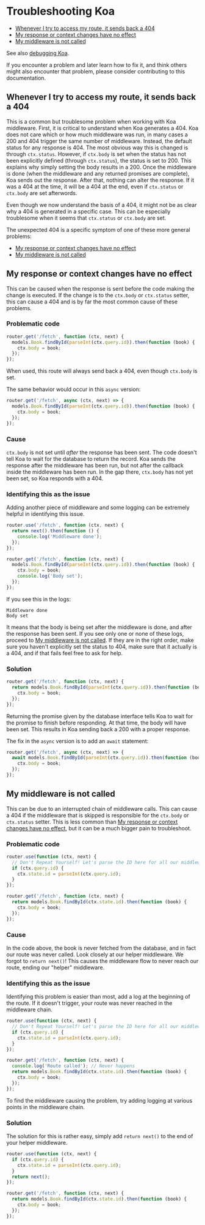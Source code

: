 # Troubleshooting Koa

- [Whenever I try to access my route, it sends back a 404](#whenever-i-try-to-access-my-route-it-sends-back-a-404)
- [My response or context changes have no effect](#my-response-or-context-changes-have-no-effect)
- [My middleware is not called](#my-middleware-is-not-called)

See also [debugging Koa](guide.md#debugging-koa).

If you encounter a problem and later learn how to fix it, and think others might also encounter that problem, please 
consider contributing to this documentation.

## Whenever I try to access my route, it sends back a 404

This is a common but troublesome problem when working with Koa middleware. First, it is critical to understand when Koa generates a 404. Koa does not care which or how much middleware was run, in many cases a 200 and 404 trigger the same number of middleware. Instead, the default status for any response is 404. The most obvious way this is changed is through `ctx.status`. However, if `ctx.body` is set when the status has not been explicitly defined (through `ctx.status`), the status is set to 200. This explains why simply setting the body results in a 200. Once the middleware is done (when the middleware and any returned promises are complete), Koa sends out the response. After that, nothing can alter the response. If it was a 404 at the time, it will be a 404 at the end, even if `ctx.status` or `ctx.body` are set afterwords.

Even though we now understand the basis of a 404, it might not be as clear why a 404 is generated in a specific case. This can be especially troublesome when it seems that `ctx.status` or `ctx.body` are set. 

The unexpected 404 is a specific symptom of one of these more general problems:

- [My response or context changes have no effect](#my-response-or-context-changes-have-no-effect)
- [My middleware is not called](#my-middleware-is-not-called)

## My response or context changes have no effect

This can be caused when the response is sent before the code making the change is
executed.  If the change is to the `ctx.body` or `ctx.status` setter, this can cause a 404 and
is by far the most common cause of these problems.

### Problematic code

```js
router.get('/fetch', function (ctx, next) {
  models.Book.findById(parseInt(ctx.query.id)).then(function (book) {
    ctx.body = book;
  });
});
```

When used, this route will always send back a 404, even though `ctx.body` is set.

The same behavior would occur in this `async` version:

```js
router.get('/fetch', async (ctx, next) => {
  models.Book.findById(parseInt(ctx.query.id)).then(function (book) {
    ctx.body = book;
  });
});
```

### Cause

`ctx.body` is not set until *after* the response has been sent. The code doesn't tell Koa to wait for the database to return the record. Koa sends the response after the middleware has been run, but not after the callback inside the middleware has been run. In the gap there, `ctx.body` has not yet been set, so Koa responds with a 404.

### Identifying this as the issue

Adding another piece of middleware and some logging can be extremely helpful in identifying this issue.

```js
router.use('/fetch', function (ctx, next) {
  return next().then(function () {
    console.log('Middleware done'); 
  }); 
});

router.get('/fetch', function (ctx, next) {
  models.Book.findById(parseInt(ctx.query.id)).then(function (book) {
    ctx.body = book;
    console.log('Body set');
  });
});
```

If you see this in the logs:

```
Middleware done 
Body set
```

It means that the body is being set after the middleware is done, and after the response has been sent. If you see only one or none of these logs, proceed to [My middleware is not called](#my-middleware-is-not-called). If they are in the right order, make sure you haven't explicitly set the status to 404, make sure that it actually is a 404, and if that fails feel free to ask for help.

### Solution

```js
router.get('/fetch', function (ctx, next) {
  return models.Book.findById(parseInt(ctx.query.id)).then(function (book) {
    ctx.body = book;
  });
});
```

Returning the promise given by the database interface tells Koa to wait for the promise to finish before responding. At that time, the body will have been set. This results in Koa sending back a 200 with a proper response.

The fix in the `async` version is to add an `await` statement:

```js
router.get('/fetch', async (ctx, next) => {
  await models.Book.findById(parseInt(ctx.query.id)).then(function (book) {
    ctx.body = book;
  });
});
```

## My middleware is not called

This can be due to an interrupted chain of middleware calls.  This can cause a 404 if the
middleware that is skipped is responsible for the `ctx.body` or `ctx.status` setter.
This is less common than [My response or context changes have no effect](#my-response-or-context-changes-have-no-effect),
but it can be a much bigger pain to troubleshoot.

### Problematic code

```js
router.use(function (ctx, next) {
  // Don't Repeat Yourself! Let's parse the ID here for all our middleware
  if (ctx.query.id) {
    ctx.state.id = parseInt(ctx.query.id);
  }
});

router.get('/fetch', function (ctx, next) {
  return models.Book.findById(ctx.state.id).then(function (book) {
    ctx.body = book;
  });
});
```

### Cause

In the code above, the book is never fetched from the database, and in fact our route was never called. Look closely at our helper middleware. We forgot to `return next()`! This causes the middleware flow to never reach our route, ending our "helper" middleware.

### Identifying this as the issue

Identifying this problem is easier than most, add a log at the beginning of the route. If it doesn't trigger, your route was never reached in the middleware chain.

```js
router.use(function (ctx, next) {
  // Don't Repeat Yourself! Let's parse the ID here for all our middleware
  if (ctx.query.id) {
    ctx.state.id = parseInt(ctx.query.id);
  }
});

router.get('/fetch', function (ctx, next) {
  console.log('Route called'); // Never happens
  return models.Book.findById(ctx.state.id).then(function (book) {
    ctx.body = book;
  });
});
```

To find the middleware causing the problem, try adding logging at various points in the middleware chain.

### Solution

The solution for this is rather easy, simply add `return next()` to the end of your helper middleware.

```js
router.use(function (ctx, next) {
  if (ctx.query.id) {
    ctx.state.id = parseInt(ctx.query.id);
  }
  return next();
});

router.get('/fetch', function (ctx, next) {
  return models.Book.findById(ctx.state.id).then(function (book) {
    ctx.body = book;
  });
});
```
